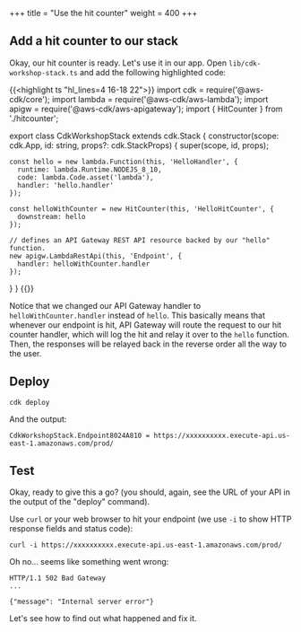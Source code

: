 +++
title = "Use the hit counter"
weight = 400
+++

## Add a hit counter to our stack

Okay, our hit counter is ready. Let's use it in our app. Open `lib/cdk-workshop-stack.ts` and add
the following highlighted code:

{{<highlight ts "hl_lines=4 16-18 22">}}
import cdk = require('@aws-cdk/core');
import lambda = require('@aws-cdk/aws-lambda');
import apigw = require('@aws-cdk/aws-apigateway');
import { HitCounter } from './hitcounter';

export class CdkWorkshopStack extends cdk.Stack {
  constructor(scope: cdk.App, id: string, props?: cdk.StackProps) {
    super(scope, id, props);

    const hello = new lambda.Function(this, 'HelloHandler', {
      runtime: lambda.Runtime.NODEJS_8_10,
      code: lambda.Code.asset('lambda'),
      handler: 'hello.handler'
    });

    const helloWithCounter = new HitCounter(this, 'HelloHitCounter', {
      downstream: hello
    });

    // defines an API Gateway REST API resource backed by our "hello" function.
    new apigw.LambdaRestApi(this, 'Endpoint', {
      handler: helloWithCounter.handler
    });
  }
}
{{</highlight>}}

Notice that we changed our API Gateway handler to `helloWithCounter.handler`
instead of `hello`. This basically means that whenever our endpoint is hit, API
Gateway will route the request to our hit counter handler, which will log the
hit and relay it over to the `hello` function. Then, the responses will be
relayed back in the reverse order all the way to the user.

## Deploy

```console
cdk deploy
```

And the output:

```
CdkWorkshopStack.Endpoint8024A810 = https://xxxxxxxxxx.execute-api.us-east-1.amazonaws.com/prod/
```

## Test

Okay, ready to give this a go? (you should, again, see the URL of your API in
the output of the "deploy" command).

Use `curl` or your web browser to hit your endpoint (we use `-i` to show HTTP
response fields and status code):

```console
curl -i https://xxxxxxxxxx.execute-api.us-east-1.amazonaws.com/prod/
```

Oh no... seems like something went wrong:

```
HTTP/1.1 502 Bad Gateway
...

{"message": "Internal server error"}
```

Let's see how to find out what happened and fix it.
